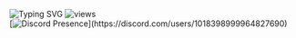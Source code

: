 ![Typing SVG](https://readme-typing-svg.herokuapp.com?font=Poppins&size=27&duration=2000&pause=500&color=1040B3&vCenter=true&width=435&lines=;unloved.lol;ecriminal.;💳)
![views](https://komarev.com/ghpvc/?username=sacrificee&color=lightgrey)
<br>
[![Discord Presence](https://lanyard.cnrad.dev/api/1018398999964827690?borderRadius=25px&bg=080808&idleMessage=learning%20svelte-kit%20full-stack%20app...)](https://discord.com/users/1018398999964827690)
